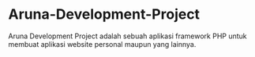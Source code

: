 # Aruna-Development-Project
Aruna Development Project adalah sebuah aplikasi framework PHP untuk membuat aplikasi website personal maupun yang lainnya.
